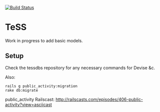 [![Build Status](https://travis-ci.org/ElixirUK/TeSS.svg?branch=master)](https://travis-ci.org/ElixirUK/TeSS)

# TeSS

Work in progress to add basic models.


## Setup

Check the tessdbs repository for any necessary commands for Devise &c.

Also:

    rails g public_activity:migration
    rake db:migrate

public_activity Railscast: http://railscasts.com/episodes/406-public-activity?view=asciicast
